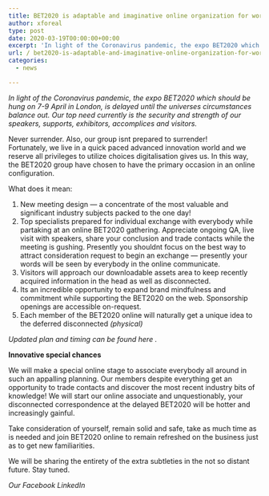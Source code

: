 ```yaml
---
title: BET2020 is adaptable and imaginative online organization for worldwide security
author: xforeal 
type: post
date: 2020-03-19T00:00:00+00:00
excerpt: 'In light of the Coronavirus pandemic, the expo BET2020 which should be hung on 7-9 April in London, is delayed until the universes circumstances stabilize '
url: / bet2020-is-adaptable-and-imaginative-online-organization-for-worldwide-security/
categories:
  - news

---
```

_In light of the Coronavirus pandemic, the expo BET2020 which should be hung on 7-9 April in London, is delayed until the universes circumstances balance out. Our top need currently is the security and strength of our speakers, supports, exhibitors, accomplices and visitors._ 

Never surrender. Also, our group isnt prepared to surrender!  
Fortunately, we live in a quick paced advanced innovation world and we reserve all privileges to utilize choices digitalisation gives us. In this way, the BET2020 group have chosen to have the primary occasion in an online configuration. 

What does it mean: 

  1. New meeting design &#8212; a concentrate of the most valuable and significant industry subjects packed to the one day! 
  2. Top specialists prepared for individual exchange with everybody while partaking at an online BET2020 gathering. Appreciate ongoing QA, live visit with speakers, share your conclusion and trade contacts while the meeting is gushing. Presently you shouldnt focus on the best way to attract consideration request to begin an exchange &#8212; presently your words will be seen by everybody in the online communicate. 
  3. Visitors will approach our downloadable assets area to keep recently acquired information in the head as well as disconnected. 
  4. Its an incredible opportunity to expand brand mindfulness and commitment while supporting the BET2020 on the web. Sponsorship openings are accessible on-request. 
  5. Each member of the BET2020 online will naturally get a unique idea to the deferred disconnected _(physical)_ 

_Updated plan and timing can be found_ _here_ _._ 

**Innovative special chances** 

We will make a special online stage to associate everybody all around in such an appalling planning. Our members despite everything get an opportunity to trade contacts and discover the most recent industry bits of knowledge! We will start our online associate and unquestionably, your disconnected correspondence at the delayed BET2020 will be hotter and increasingly gainful. 

Take consideration of yourself, remain solid and safe, take as much time as is needed and join BET2020 online to remain refreshed on the business just as to get new familiarities. 

We will be sharing the entirety of the extra subtleties in the not so distant future. Stay tuned. 

_Our Facebook LinkedIn_